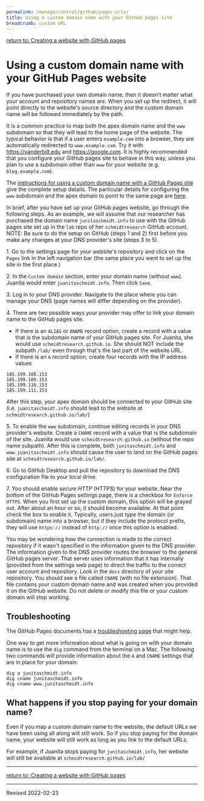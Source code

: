 ```yaml
---
permalink: /manage/control/github/pages-urls/
title: Using a custom domain name with your GitHub pages site
breadcrumb: custom URL
---
```


[return to: Creating a website with GitHub pages](../../../script/codegraf/043/)

# Using a custom domain name with your GitHub Pages website

If you have purchased your own domain name, then it doesn't matter what your account and repository names are. When you set up the redirect, it will point directly to the website's source directory and the custom domain name will be followed immediately by the path. 

It is a common practice to map both the apex domain name and the `www` subdomain so that they will lead to the home page of the website. The typical behavior is that if a user enters `example.com` into a browser, they are automatically redirected to `www.example.com`. Try it with <https://vanderbilt.edu> and <https://google.com>. It is highly recommended that you configure your GitHub pages site to behave in this way, unless you plan to use a subdomain other than `www` for your website (e.g. `blog.example.com`). 

The [instructions for using a custom domain name with a GitHub Pages site](https://docs.github.com/en/pages/configuring-a-custom-domain-for-your-github-pages-site/managing-a-custom-domain-for-your-github-pages-site) give the complete setup details. The particular details for configuring the `www` subdomain and the apex domain to point to the same page are [here](https://docs.github.com/en/pages/configuring-a-custom-domain-for-your-github-pages-site/managing-a-custom-domain-for-your-github-pages-site#configuring-an-apex-domain-and-the-www-subdomain-variant). 

In brief, after you have set up your GitHub pages website, go through the following steps. As an example, we will assume that our researcher has purchased the domain name `junitaschmidt.info` to use with the GitHub pages site set up in the `lab` repo of her `schmidtresearch` GitHub account. NOTE: Be sure to do the setup on GitHub (steps 1 and 2) first before you make any changes at your DNS provider's site (steps 3 to 5).

1\. Go to the settings page for your website's repository and click on the `Pages` link in the left navigation bar (the same place you went to set up the site in the first place.)

2\. In the `Custom domain` section, enter your domain name (without `www`). Juanita would enter `juanitaschmidt.info`. Then click `Save`.

3\. Log in to your DNS provider. Navigate to the place where you can manage your DNS (page names will differ depending on the provider). 

4\. There are two possible ways your provider may offer to link your domain name to the GitHub pages site. 

- If there is an `ALIAS` or `ANAME` record option, create a record with a value that is the subdomain name of your GitHub pages site. For Juanita, she would use `schmidtresearch.github.io`. She should NOT include the subpath `/lab/` even through that's the last part of the website URL.
- If there is an `A` record option, create four records with the IP address values 

```
185.199.108.153
185.199.109.153
185.199.110.153
185.199.111.153
```

After this step, your apex domain should be connected to your GitHub site (i.e. `juanitaschmidt.info` should lead to the website at `schmidtresearch.github.io/lab/`)

5\. To enable the `www` subdomain, continue editing records in your DNS provider's website. Create a `CNAME` record with a value that is the subdomain of the site. Juanita would use `schmidtresearch.github.io` (without the repo name subpath). After this is complete, both `junitaschmidt.info` and `www.juanitaschmidt.info` should cause the user to land on the GitHub pages site at `schmidtresearch.github.io/lab/`. 

6\. Go to GitHub Desktop and pull the repository to download the DNS configuration file to your local drive.

7\. You should enable *secure HTTP* (HTTPS) for your website. Near the bottom of the GitHub Pages settings page, there is a checkbox for `Enforce HTTPS`. When you first set up the custom domain, this option will be grayed out. After about an hour or so, it should become available. At that point check the box to enable it.  Typically, users just type the domain (or subdomain) name into a browser, but if they include the protocol prefix, they will use `https://` instead of `http://` once this option is enabled.

You may be wondering how the connection is made to the correct repository if it wasn't specified in the information given to the DNS provider. The information given to the DNS provider routes the browser to the general GitHub pages server. That server uses information that it has internally (provided from the settings web page) to direct the traffic to the correct user account and repository. Look in the `docs` directory of your site repository. You should see a file called `CNAME` (with no file extension). That file contains your custom domain name and was created when you provided it on the GitHub website. Do not delete or modify this file or your custom domain will stop working. 

## Troubleshooting

The GitHub Pages documents has a [troubleshooting page](https://docs.github.com/en/pages/configuring-a-custom-domain-for-your-github-pages-site/troubleshooting-custom-domains-and-github-pages) that might help. 

One way to get more information about what is going on with your domain name is to use the `dig` command from the terminal on a Mac. The following two commands will provide information about the `A` and `CNAME` settings that are in place for your domain:

```
dig a junitaschmidt.info
dig cname junitaschmidt.info
dig cname www.junitaschmidt.info
```

## What happens if you stop paying for your domain name?

Even if you map a custom domain name to the website, the default URLs we have been using all along will still work. So if you stop paying for the domain name, your website will still work as long as you link to the default URLs. 

For example, if Juanita stops paying for `junitaschmidt.info`, her website will still be available at `schmidtresearch.github.io/lab/`

----

[return to: Creating a website with GitHub pages](../../../script/codegraf/043/)

----
Revised 2022-02-23
